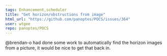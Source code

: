 ```yaml
---
tags: Enhancement,scheduler
title: "Get horizon/obstructions from image"
html_url: "https://github.com/panoptes/POCS/issues/364"
user: wtgee
repo: panoptes/POCS
---
```


@brendan-o had done some work to automatically find the horizon images from a picture, it would be nice to get that back in.
